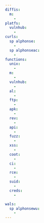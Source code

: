 ```yaml
---
diffis:
  m:
    -
platfs:
  vulnhub:
    -
curls:
  sp alphonse:
    -
  sp alphonseac:
    -
functions:
  unix:
    -
  m:
    -
  vulnhub:
    -
  al:
    -
  ftp:
    -
  apk:
    -
  rev:
    -
  api:
    -
  fuzz:
    -
  xss:
    -
  coot:
    -
  ci:
    -
  rce:
    -
  suid:
    -
  creds:
    -

wals:
  sp alphonsewu:
    -
---
```

